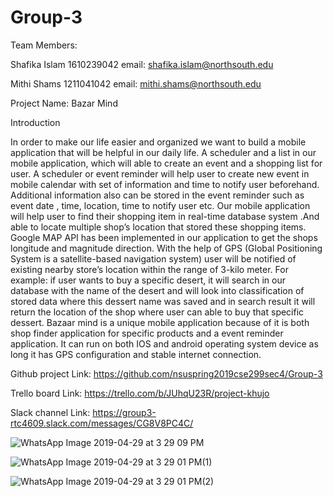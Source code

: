 # Group-3


Team Members:

Shafika Islam 1610239042          email: shafika.islam@northsouth.edu	

Mithi Shams   1211041042          email: mithi.shams@northsouth.edu	




Project Name: Bazar Mind


Introduction

In order to make our life easier and organized we want to build a mobile application that will be helpful in our daily life. A scheduler and a list in our mobile application, which will able to create an event and a shopping list for user. A scheduler or event reminder will help user to create new event in mobile calendar with set of information and time to notify user beforehand. Additional information also can be stored in the event reminder such as event date , time, location, time to notify user etc. Our mobile application will help user to find their shopping item in real-time database system .And able to locate multiple shop’s location that stored these shopping items. Google MAP API has been implemented in our application to get the shops longitude and magnitude direction. With the help of GPS (Global Positioning System is a satellite-based navigation system) user will be  notified of existing nearby store’s location within the range of 3-kilo meter. For example: if user wants to buy a specific desert, it will search in our database with the name of the desert and will look into classification of stored data where this dessert name was saved and in search result it will return the location of the shop where user can able to buy that specific dessert. Bazaar mind is a unique mobile application because of it is both shop finder application for specific products and a event reminder application. It can run on both IOS and android operating system device as long it has GPS configuration and stable internet connection. 

Github project Link: https://github.com/nsuspring2019cse299sec4/Group-3

Trello board Link: https://trello.com/b/JUhqU23R/project-khujo

Slack channel Link: https://group3-rtc4609.slack.com/messages/CG8V8PC4C/




![WhatsApp Image 2019-04-29 at 3 29 09 PM](https://user-images.githubusercontent.com/47343253/56888029-e0c19d80-6a94-11e9-8146-10ec53fed6d2.jpeg)
                                                                                                  
                                                                                                                                    

![WhatsApp Image 2019-04-29 at 3 29 01 PM(1)](https://user-images.githubusercontent.com/47343253/56888320-7bba7780-6a95-11e9-82ae-0c634170efc8.jpeg)

   

![WhatsApp Image 2019-04-29 at 3 29 01 PM(2)](https://user-images.githubusercontent.com/47343253/56888419-bfad7c80-6a95-11e9-99ab-01c4bff6be49.jpeg)





